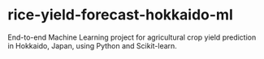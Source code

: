 # rice-yield-forecast-hokkaido-ml
End-to-end Machine Learning project for agricultural crop yield prediction in Hokkaido, Japan, using Python and Scikit-learn.
